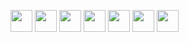 


<img height="35" src="https://cdn.jsdelivr.net/gh/devicons/devicon@latest/icons/ubuntu/ubuntu-original.svg">  <img height="35" src="https://cdn.jsdelivr.net/gh/devicons/devicon/icons/bash/bash-original.svg"> <img height="35" src="https://cdn.jsdelivr.net/gh/devicons/devicon@latest/icons/cplusplus/cplusplus-line.svg"> <img height="35" src="https://cdn.jsdelivr.net/gh/devicons/devicon/icons/java/java-original.svg"> <img height="35" src="https://cdn.jsdelivr.net/gh/devicons/devicon/icons/python/python-original-wordmark.svg"> <img height="35" src="https://cdn.jsdelivr.net/gh/devicons/devicon/icons/jupyter/jupyter-original-wordmark.svg"> <img height="35" src="https://cdn.jsdelivr.net/gh/devicons/devicon/icons/html5/html5-original.svg"> 

<a href="https://www.linkedin.com/in/saman-emami/" target="_blank"><img alt="" src="https://img.shields.io/badge/linkedin-%230077B5.svg?&style=for-the-badge&logo=&logoColor=white" /></a> 
<a href="https://medium.com/@samanemami" target="_blank"><img alt="" src="https://img.shields.io/badge/medium-%230077B5.svg?&style=for-the-badge&logo=&logoColor=black" /></a>
